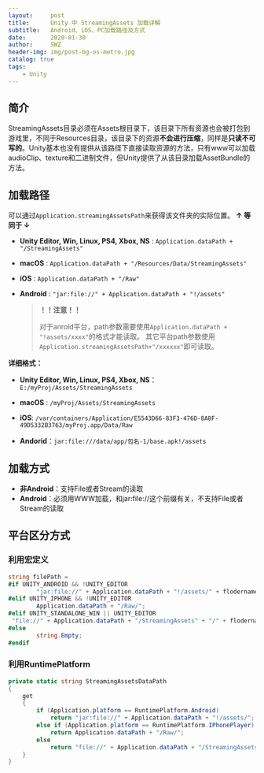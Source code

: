 ```yaml
---
layout:     post
title:      Unity 中 StreamingAssets 加载详解
subtitle:   Android、iOS、PC加载路径及方式
date:       2020-01-30
author:     SWZ
header-img: img/post-bg-os-metro.jpg
catalog: true
tags:
    - Unity
---
```


## 简介

StreamingAssets目录必须在Assets根目录下，该目录下所有资源也会被打包到游戏里，不同于Resources目录，该目录下的资源**不会进行压缩**，同样是**只读不可写的**。Unity基本也没有提供从该路径下直接读取资源的方法，只有www可以加载audioClip、texture和二进制文件，但Unity提供了从该目录加载AssetBundle的方法。

## 加载路径

可以通过`Application.streamingAssetsPath`来获得该文件夹的实际位置。
 															**↑ 等同于 ↓**

- **Unity Editor, Win, Linux, PS4, Xbox, NS** : `Application.dataPath + "/StreamingAssets"`

- **macOS** : `Application.dataPath + "/Resources/Data/StreamingAssets"`

- **iOS** : `Application.dataPath + "/Raw"`

- **Android** : `"jar:file://" + Application.dataPath + "!/assets"`

  > **！！注意！！**
  >
  > 对于anroid平台，path参数需要使用`Application.dataPath + "!assets/xxxx"`的格式才能读取。
  > 其它平台path参数使用`Application.streamingAssetsPath+"/xxxxxx"`即可读取。



**详细格式：**

* **Unity Editor, Win, Linux, PS4, Xbox, NS**：`E:/myProj/Assets/StreamingAssets`

* **macOS** : `/myProj/Assets/StreamingAssets`

* **iOS**: `/var/containers/Application/E5543D66-83F3-476D-8A8F-49D5332B3763/myProj.app/Data/Raw`

* **Andorid**：`jar:file:///data/app/包名-1/base.apk!/assets`

## 加载方式

* **非Android**：支持File或者Stream的读取
* **Android**：必须用WWW加载，和jar:file://这个前缀有关，不支持File或者Stream的读取

## 平台区分方式

### 利用宏定义

```c#
string filePath = 
#if UNITY_ANDROID && !UNITY_EDITOR
        "jar:file://" + Application.dataPath + "!/assets/" + flodername + "/";
#elif UNITY_IPHONE && !UNITY_EDITOR
        Application.dataPath + "/Raw/";
#elif UNITY_STANDALONE_WIN || UNITY_EDITOR
 "file://" + Application.dataPath + "/StreamingAssets" + "/" + flodername + "/";
#else
        string.Empty;
#endif
```

### 利用RuntimePlatform

```c#
private static string StreamingAssetsDataPath
{
	get
    {
    	if (Application.platform == RuntimePlatform.Android)
        	return "jar:file://" + Application.dataPath + "!/assets/";
        else if (Application.platform == RuntimePlatform.IPhonePlayer)
            return Application.dataPath + "/Raw/";
        else
        	return "file://" + Application.dataPath + "/StreamingAssets/";
	}
}
```

 